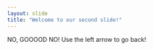 ```yaml
---
layout: slide
title: "Welcome to our second slide!"
---
```

NO, GOOOOD NO!
Use the left arrow to go back!
